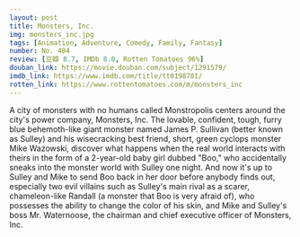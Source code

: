 ```yaml
---
layout: post 
title: Monsters, Inc.
img: monsters_inc.jpg
tags: [Animation, Adventure, Comedy, Family, Fantasy]
number: No. 404
review: [豆瓣 8.7, IMDb 8.0, Rotten Tomatoes 96%]
douban_link: https://movie.douban.com/subject/1291579/
imdb_link: https://www.imdb.com/title/tt0198781/
rotten_link: https://www.rottentomatoes.com/m/monsters_inc
---
```


A city of monsters with no humans called Monstropolis centers around the city's power company, Monsters, Inc. The lovable, confident, tough, furry blue behemoth-like giant monster named James P. Sullivan (better known as Sulley) and his wisecracking best friend, short, green cyclops monster Mike Wazowski, discover what happens when the real world interacts with theirs in the form of a 2-year-old baby girl dubbed "Boo," who accidentally sneaks into the monster world with Sulley one night. And now it's up to Sulley and Mike to send Boo back in her door before anybody finds out, especially two evil villains such as Sulley's main rival as a scarer, chameleon-like Randall (a monster that Boo is very afraid of), who possesses the ability to change the color of his skin, and Mike and Sulley's boss Mr. Waternoose, the chairman and chief executive officer of Monsters, Inc.